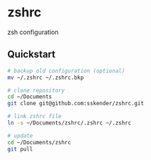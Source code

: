 # zshrc

zsh configuration

## Quickstart

```bash
# backup old configuration (optional)
mv ~/.zshrc ~/.zshrc.bkp

# clone repository
cd ~/Documents
git clone git@github.com:sskender/zshrc.git

# link zshrc file
ln -s ~/Documents/zshrc/.zshrc ~/.zshrc

# update
cd ~/Documents/zshrc
git pull
```
